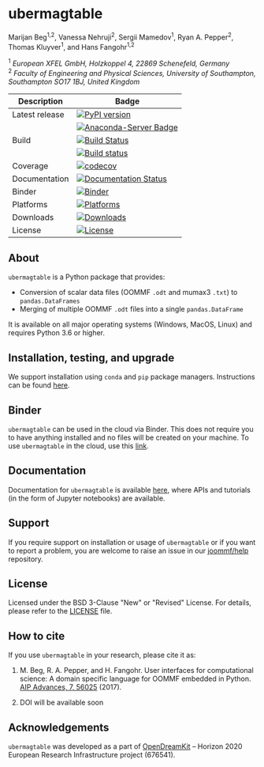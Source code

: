 # ubermagtable
Marijan Beg<sup>1,2</sup>, Vanessa Nehruji<sup>2</sup>, Sergii Mamedov<sup>1</sup>, Ryan A. Pepper<sup>2</sup>, Thomas Kluyver<sup>1</sup>, and Hans Fangohr<sup>1,2</sup>

<sup>1</sup> *European XFEL GmbH, Holzkoppel 4, 22869 Schenefeld, Germany*  
<sup>2</sup> *Faculty of Engineering and Physical Sciences, University of Southampton, Southampton SO17 1BJ, United Kingdom*  

| Description | Badge |
| --- | --- |
| Latest release | [![PyPI version](https://badge.fury.io/py/ubermagtable.svg)](https://badge.fury.io/py/ubermagtable) |
|                | [![Anaconda-Server Badge](https://anaconda.org/conda-forge/ubermagtable/badges/version.svg)](https://anaconda.org/conda-forge/oommfodt) |
| Build | [![Build Status](https://travis-ci.org/ubermag/ubermagtable.svg?branch=master)](https://travis-ci.org/ubermag/ubermagtable) |
|       | [![Build status](https://ci.appveyor.com/api/projects/status/kxo94xq58pdswunf?svg=true)](https://ci.appveyor.com/project/marijanbeg/ubermagtable) |
| Coverage | [![codecov](https://codecov.io/gh/ubermag/ubermagtable/branch/master/graph/badge.svg)](https://codecov.io/gh/ubermag/ubermagtable) |
| Documentation | [![Documentation Status](https://readthedocs.org/projects/ubermagtable/badge/?version=latest)](https://ubermagtable.readthedocs.io/en/latest/?badge=latest) |
| Binder | [![Binder](https://mybinder.org/badge.svg)](https://mybinder.org/v2/gh/ubermag/ubermagtable/master?filepath=index.ipynb) |
| Platforms | [![Platforms](https://anaconda.org/conda-forge/oommfodt/badges/platforms.svg)](https://anaconda.org/conda-forge/oommfodt) |
| Downloads | [![Downloads](https://anaconda.org/conda-forge/oommfodt/badges/downloads.svg)](https://anaconda.org/conda-forge/oommfodt) |
| License | [![License](https://img.shields.io/badge/License-BSD%203--Clause-blue.svg)](https://opensource.org/licenses/BSD-3-Clause) |

## About

`ubermagtable` is a Python package that provides:

- Conversion of scalar data files (OOMMF `.odt` and mumax3 `.txt`) to `pandas.DataFrames`
- Merging of multiple OOMMF `.odt` files into a single `pandas.DataFrame`

It is available on all major operating systems (Windows, MacOS, Linux) and requires Python 3.6 or higher.

## Installation, testing, and upgrade

We support installation using `conda` and `pip` package managers. Instructions can be found [here](https://ubermagtable.readthedocs.io/en/latest/ipynb/installation-testing-upgrade.html).

## Binder

`ubermagtable` can be used in the cloud via Binder. This does not require you to have anything installed and no files will be created on your machine. To use `ubermagtable` in the cloud, use this [link](https://mybinder.org/v2/gh/joommf/ubermagtable/master?filepath=index.ipynb).

## Documentation

Documentation for `ubermagtable` is available [here](http://ubermagtable.readthedocs.io/en/latest/?badge=latest), where APIs and tutorials (in the form of Jupyter notebooks) are available.

## Support

If you require support on installation or usage of `ubermagtable` or if you want to report a problem, you are welcome to raise an issue in our [joommf/help](https://github.com/joommf/help) repository.

## License

Licensed under the BSD 3-Clause "New" or "Revised" License. For details, please refer to the [LICENSE](LICENSE) file.

## How to cite

If you use `ubermagtable` in your research, please cite it as:

1. M. Beg, R. A. Pepper, and H. Fangohr. User interfaces for computational science: A domain specific language for OOMMF embedded in Python. [AIP Advances, 7, 56025](http://aip.scitation.org/doi/10.1063/1.4977225) (2017).

2. DOI will be available soon

## Acknowledgements

`ubermagtable` was developed as a part of [OpenDreamKit](http://opendreamkit.org/) – Horizon 2020 European Research Infrastructure project (676541).
